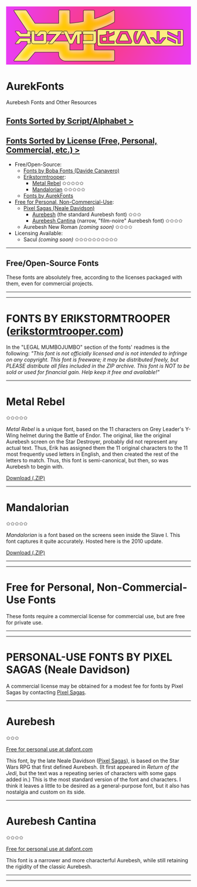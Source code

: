![AurekFonts Logo](https://github.com/AurekFonts/AurekFonts.github.io/blob/master/AurekFontsBanner.png?raw=true "AurekFonts Banner")
# AurekFonts
Aurebesh Fonts and Other Resources

## [Fonts Sorted by Script/Alphabet >](https://github.com/AurekFonts/AurekFonts.github.io/wiki#fonts-sorted-by-scriptalphabet)
## [Fonts Sorted by License (Free, Personal, Commercial, etc.) >](https://github.com/AurekFonts/AurekFonts.github.io/wiki#fonts-sorted-by-license)

- Free/Open-Source:
  - [Fonts by Boba Fonts (Davide Canavero)](https://github.com/AurekFonts/AurekFonts.github.io/wiki/Free-Fonts-by-Boba-Fonts-(Davide-Canavero))
  - [Erikstormtrooper](https://aurekfonts.github.io/#fonts-by-erikstormtrooper-erikstormtroopercom):
    - [Metal Rebel](https://aurekfonts.github.io/#metal-rebel) ✩✩✩✩✩
    - [Mandalorian](https://aurekfonts.github.io/#mandalorian) ✩✩✩✩✩
  - [Fonts by AurekFonts](https://github.com/AurekFonts/AurekFonts.github.io/wiki/Free-Fonts-by-AurekFonts)
- [Free for Personal, Non-Commercial-Use](https://aurekfonts.github.io/#free-for-personal-non-commercial-use-fonts):
  - [Pixel Sagas (Neale Davidson)](https://aurekfonts.github.io/#personal-use-fonts-by-pixel-sagas-neale-davidson)
    - [Aurebesh](https://aurekfonts.github.io/#aurebesh) (the standard Aurebesh font) ✩✩✩
    - [Aurebesh Cantina](https://www.dafont.com/aurebesh-cantina.font) (narrow, "film-noire" Aurebesh font) ✩✩✩✩
  - Aurebesh New Roman _(coming soon)_ ✩✩✩✩
- Licensing Available:
  - Sacul _(coming soon)_ ✩✩✩✩✩✩✩✩✩✩


----------

## Free/Open-Source Fonts

These fonts are absolutely free, according to the licenses packaged with them, even for commercial projects.

----------
----------

# FONTS BY ERIKSTORMTROOPER ([erikstormtrooper.com](erikstormtrooper.com))
In the "LEGAL MUMBOJUMBO" section of the fonts' readmes is the following: _"This font is not officially licensed and is not intended to infringe on any copyright. This font is freeware; it may be distributed freely, but PLEASE distribute all files included in the ZIP archive. This font is NOT to be sold or used for financial gain. Help keep it free and available!"_

----------

# Metal Rebel
✩✩✩✩✩

_Metal Rebel_ is a unique font, based on the 11 characters on Grey Leader's Y-Wing helmet during the Battle of Endor. The original, like the original Aurebesh screen on the Star Destroyer, probably did not represent any actual text. Thus, Erik has assigned them the 11 original characters to the 11 most frequently used letters in English, and then created the rest of the letters to match. Thus, this font is semi-canonical, but then, so was Aurebesh to begin with.

[Download (.ZIP)](https://github.com/AurekFonts/AurekFonts.github.io/raw/master/metlrebl.zip)

----------

# Mandalorian
✩✩✩✩✩

_Mandalorian_ is a font based on the screens seen inside the Slave I. This font captures it quite accurately. Hosted here is the 2010 update.

[Download (.ZIP)](https://github.com/AurekFonts/AurekFonts.github.io/raw/master/mandalor.zip)



----------
----------

# Free for Personal, Non-Commercial-Use Fonts

These fonts require a commercial license for commercial use, but are free for private use.

----------
----------

# PERSONAL-USE FONTS BY PIXEL SAGAS (Neale Davidson)

A commercial license may be obtained for a modest fee for fonts by Pixel Sagas by contacting [Pixel Sagas](http://www.pixelsagas.com/?page_id=3933).

----------

# Aurebesh
✩✩✩

[Free for personal use at dafont.com](https://www.dafont.com/aurebesh.font)

This font, by the late Neale Davidson ([Pixel Sagas](http://www.pixelsagas.com/)), is based on the Star Wars RPG that first defined Aurebesh. (It first appeared in _Return of the Jedi_, but the text was a repeating series of characters with some gaps added in.) This is the most standard version of the font and characters. I think it leaves a little to be desired as a general-purpose font, but it also has nostalgia and custom on its side.

----------

# Aurebesh Cantina
✩✩✩✩

[Free for personal use at dafont.com](https://www.dafont.com/aurebesh-cantina.font)

This font is a narrower and more characterful Aurebesh, while still retaining the rigidity of the classic Aurebesh.

----------
----------


